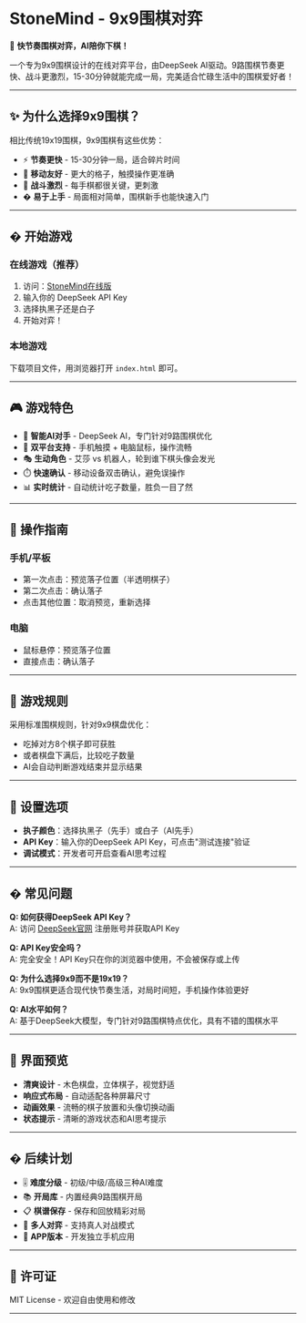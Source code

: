 # StoneMind - 9x9围棋对弈

🎯 **快节奏围棋对弈，AI陪你下棋！**

一个专为9x9围棋设计的在线对弈平台，由DeepSeek AI驱动。9路围棋节奏更快、战斗更激烈，15-30分钟就能完成一局，完美适合忙碌生活中的围棋爱好者！

---

## ✨ 为什么选择9x9围棋？

相比传统19x19围棋，9x9围棋有这些优势：

- ⚡ **节奏更快** - 15-30分钟一局，适合碎片时间
- 📱 **移动友好** - 更大的格子，触摸操作更准确  
- 🎯 **战斗激烈** - 每手棋都很关键，更刺激
- � **易于上手** - 局面相对简单，围棋新手也能快速入门

---

## � 开始游戏

### 在线游戏（推荐）
1. 访问：[StoneMind在线版](https://SwartzMss.github.io/StoneMind/)
2. 输入你的 DeepSeek API Key
3. 选择执黑子还是白子
4. 开始对弈！

### 本地游戏
下载项目文件，用浏览器打开 `index.html` 即可。

---

## 🎮 游戏特色

- 🤖 **智能AI对手** - DeepSeek AI，专门针对9路围棋优化
- 📱 **双平台支持** - 手机触摸 + 电脑鼠标，操作流畅
- 🎭 **生动角色** - 艾莎 vs 机器人，轮到谁下棋头像会发光
- ⏱️ **快速确认** - 移动设备双击确认，避免误操作
- 📊 **实时统计** - 自动统计吃子数量，胜负一目了然

---

## 📱 操作指南

### 手机/平板
- 第一次点击：预览落子位置（半透明棋子）
- 第二次点击：确认落子
- 点击其他位置：取消预览，重新选择

### 电脑
- 鼠标悬停：预览落子位置
- 直接点击：确认落子

---

## 🎯 游戏规则

采用标准围棋规则，针对9x9棋盘优化：
- 吃掉对方8个棋子即可获胜
- 或者棋盘下满后，比较吃子数量
- AI会自动判断游戏结束并显示结果

---

## 🔧 设置选项

- **执子颜色**：选择执黑子（先手）或白子（AI先手）
- **API Key**：输入你的DeepSeek API Key，可点击"测试连接"验证
- **调试模式**：开发者可开启查看AI思考过程

---

## � 常见问题

**Q: 如何获得DeepSeek API Key？**  
A: 访问 [DeepSeek官网](https://platform.deepseek.com) 注册账号并获取API Key

**Q: API Key安全吗？**  
A: 完全安全！API Key只在你的浏览器中使用，不会被保存或上传

**Q: 为什么选择9x9而不是19x19？**  
A: 9x9围棋更适合现代快节奏生活，对局时间短，手机操作体验更好

**Q: AI水平如何？**  
A: 基于DeepSeek大模型，专门针对9路围棋特点优化，具有不错的围棋水平

---

## 🎨 界面预览

- **清爽设计** - 木色棋盘，立体棋子，视觉舒适
- **响应式布局** - 自动适配各种屏幕尺寸
- **动画效果** - 流畅的棋子放置和头像切换动画
- **状态提示** - 清晰的游戏状态和AI思考提示

---

## � 后续计划

- 🎚️ **难度分级** - 初级/中级/高级三种AI难度
- 📚 **开局库** - 内置经典9路围棋开局
- 📋 **棋谱保存** - 保存和回放精彩对局  
- 👥 **多人对弈** - 支持真人对战模式
- 📱 **APP版本** - 开发独立手机应用

---

## 📄 许可证

MIT License - 欢迎自由使用和修改

---
